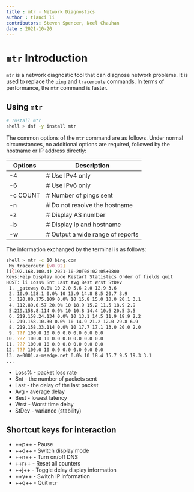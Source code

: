 ```yaml
---
title : mtr - Network Diagnostics
author : tianci li
contributors: Steven Spencer, Neel Chauhan
date : 2021-10-20
---
```


# `mtr` Introduction

`mtr` is a network diagnostic tool that can diagnose network problems. It is used to replace the `ping` and `traceroute` commands. In terms of performance, the `mtr` command is faster.

## Using `mtr`

```bash
# Install mtr
shell > dnf -y install mtr
```

The common options of the `mtr` command are as follows. Under normal circumstances, no additional options are required, followed by the hostname or IP address directly:

|Options|Description|
|---|---|
|-4 |# Use IPv4 only|
|-6 |# Use IPv6 only|
|-c COUNT |# Number of pings sent|
|-n |# Do not resolve the hostname|
|-z |# Display AS number|
|-b |# Display ip and hostname|
|-w |# Output a wide range of reports|

The information exchanged by the terminal is as follows:

```bash
shell > mtr -c 10 bing.com
 My traceroutr [v0.92]
li(192.168.100.4) 2021-10-20T08:02:05+0800
Keys:Help Display mode Restart Statistics Order of fields quit
HOST: li Loss% Snt Last Avg Best Wrst StDev
 1. _gateway 0.0% 10 2.0 5.6 2.0 12.9 3.6
 2. 10.9.128.1 0.0% 10 13.9 14.8 8.5 20.7 3.9
 3. 120.80.175.109 0.0% 10 15.8 15.0 10.0 20.1 3.1
 4. 112.89.0.57 20.0% 10 18.9 15.2 11.5 18.9 2.9
 5.219.158.8.114 0.0% 10 10.8 14.4 10.6 20.5 3.5
 6. 219.158.24.134 0.0% 10 13.1 14.5 11.9 18.9 2.2
 7. 219.158.10.30 0.0% 10 14.9 21.2 12.0 29.8 6.9
 8. 219.158.33.114 0.0% 10 17.7 17.1 13.0 20.0 2.0
 9. ??? 100.0 10 0.0 0.0 0.0 0.0 0.0
10. ??? 100.0 10 0.0 0.0 0.0 0.0 0.0
11. ??? 100.0 10 0.0 0.0 0.0 0.0 0.0
12. ??? 100.0 10 0.0 0.0 0.0 0.0 0.0
13. a-0001.a-msedge.net 0.0% 10 18.4 15.7 9.5 19.3 3.1
...
```

* Loss% - packet loss rate
* Snt - the number of packets sent
* Last - the delay of the last packet
* Avg - average delay
* Best - lowest latency
* Wrst - Worst time delay
* StDev - variance (stability)

## Shortcut keys for interaction

* ++p++ - Pause
* ++d++ - Switch display mode
* ++n++ - Turn on/off DNS
* ++r++ - Reset all counters
* ++j++ - Toggle delay display information
* ++y++ - Switch IP information
* ++q++ - Quit `mtr`
